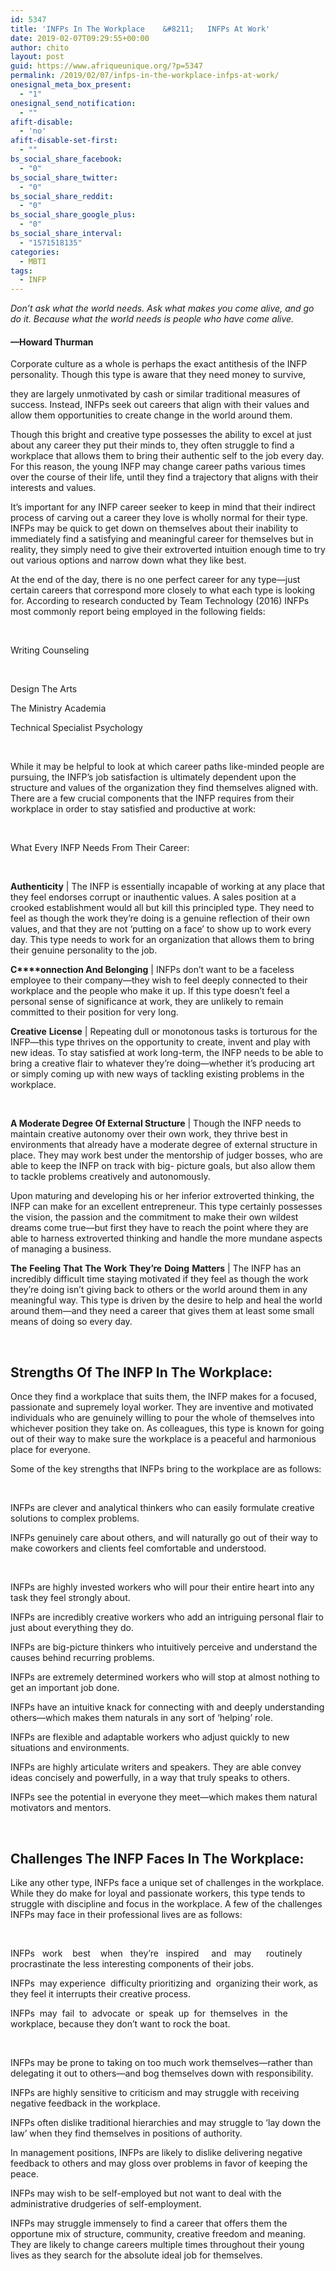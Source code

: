 ```yaml
---
id: 5347
title: 'INFPs In The Workplace    &#8211;   INFPs At Work'
date: 2019-02-07T09:29:55+00:00
author: chito
layout: post
guid: https://www.afriqueunique.org/?p=5347
permalink: /2019/02/07/infps-in-the-workplace-infps-at-work/
onesignal_meta_box_present:
  - "1"
onesignal_send_notification:
  - ""
afift-disable:
  - 'no'
afift-disable-set-first:
  - ""
bs_social_share_facebook:
  - "0"
bs_social_share_twitter:
  - "0"
bs_social_share_reddit:
  - "0"
bs_social_share_google_plus:
  - "0"
bs_social_share_interval:
  - "1571518135"
categories:
  - MBTI
tags:
  - INFP
---
```

_Don’t_ _ask_ _what_ _the_ _world needs. Ask what makes you come alive, and go do it. Because what the world needs is people who have come alive._

#### —Howard Thurman

Corporate culture as a whole is perhaps the exact antithesis of the INFP personality. Though this type is aware that they need money to survive,

they are largely unmotivated by cash or similar traditional measures of success. Instead, INFPs seek out careers that align with their values and allow them opportunities to create change in the world around them.

Though this bright and creative type possesses the ability to excel at just about any career they put their minds to, they often struggle to find a workplace that allows them to bring their authentic self to the job every day. For this reason, the young INFP may change career paths various times over the course of their life, until they find a trajectory that aligns with their interests and values.

It’s important for any INFP career seeker to keep in mind that their indirect process of carving out a career they love is wholly normal for their type. INFPs may be quick to get down on themselves about their inability to immediately find a satisfying and meaningful career for themselves but in reality, they simply need to give their extroverted intuition enough time to try out various options and narrow down what they like best.

At the end of the day, there is no one perfect career for any type—just certain careers that correspond more closely to what each type is looking for. According to research conducted by Team Technology (2016) INFPs most commonly report being employed in the following fields:

&nbsp;

Writing Counseling

&nbsp;

Design The Arts

The Ministry Academia

Technical Specialist Psychology

&nbsp;

While it may be helpful to look at which career paths like-minded people are pursuing, the INFP’s job satisfaction is ultimately dependent upon the structure and values of the organization they find themselves aligned with. There are a few crucial components that the INFP requires from their workplace in order to stay satisfied and productive at work:

&nbsp;

What Every INFP Needs From Their Career:

&nbsp;

**Authenticity** | The INFP is essentially incapable of working at any place that they feel endorses corrupt or inauthentic values. A sales position at a crooked establishment would all but kill this principled type. They need to feel as though the work they’re doing is a genuine reflection of their own values, and that they are not ‘putting on a face’ to show up to work every day. This type needs to work for an organization that allows them to bring their genuine personality to the job.

**C****onnection And Belonging** | INFPs don’t want to be a faceless employee to their company—they wish to feel deeply connected to their workplace and the people who make it up. If this type doesn’t feel a personal sense of significance at work, they are unlikely to remain committed to their position for very long.

**Creative** **License** | Repeating dull or monotonous tasks is torturous for the INFP—this type thrives on the opportunity to create, invent and play with new ideas. To stay satisfied at work long-term, the INFP needs to be able to bring a creative flair to whatever they’re doing—whether it’s producing art or simply coming up with new ways of tackling existing problems in the workplace.

&nbsp;

**A Moderate Degree Of External Structure** | Though the INFP needs to maintain creative autonomy over their own work, they thrive best in environments that already have a moderate degree of external structure in place. They may work best under the mentorship of judger bosses, who are able to keep the INFP on track with big- picture goals, but also allow them to tackle problems creatively and autonomously.

Upon maturing and developing his or her inferior extroverted thinking, the INFP can make for an excellent entrepreneur. This type certainly possesses the vision, the passion and the commitment to make their own wildest dreams come true—but first they have to reach the point where they are able to harness extroverted thinking and handle the more mundane aspects of managing a business.

**The** **Feeling** **That** **The** **Work** **They’re** **Doing** **Matters** | The INFP has an incredibly difficult time staying motivated if they feel as though the work they’re doing isn’t giving back to others or the world around them in any meaningful way. This type is driven by the desire to help and heal the world around them—and they need a career that gives them at least some small means of doing so every day.

&nbsp;

## Strengths Of The INFP In The Workplace:

Once they find a workplace that suits them, the INFP makes for a focused, passionate and supremely loyal worker. They are inventive and motivated individuals who are genuinely willing to pour the whole of themselves into whichever position they take on. As colleagues, this type is known for going out of their way to make sure the workplace is a peaceful and harmonious place for everyone.

Some of the key strengths that INFPs bring to the workplace are as follows:

&nbsp;

INFPs are clever and analytical thinkers who can easily formulate creative solutions to complex problems.

INFPs genuinely care about others, and will naturally go out of their way to make coworkers and clients feel comfortable and understood.

&nbsp;

INFPs are highly invested workers who will pour their entire heart into any task they feel strongly about.

INFPs are incredibly creative workers who add an intriguing personal flair to just about everything they do.

INFPs are big-picture thinkers who intuitively perceive and understand the causes behind recurring problems.

INFPs are extremely determined workers who will stop at almost nothing to get an important job done.

INFPs have an intuitive knack for connecting with and deeply understanding others—which makes them naturals in any sort of ‘helping’ role.

INFPs are flexible and adaptable workers who adjust quickly to new situations and environments.

INFPs are highly articulate writers and speakers. They are able convey ideas concisely and powerfully, in a way that truly speaks to others.

INFPs see the potential in everyone they meet—which makes them natural motivators and mentors.

&nbsp;

## Challenges The INFP Faces In The Workplace:

Like any other type, INFPs face a unique set of challenges in the workplace. While they do make for loyal and passionate workers, this type tends to struggle with discipline and focus in the workplace. A few of the challenges INFPs may face in their professional lives are as follows:

&nbsp;

INFPs   work    best    when   they’re   inspired     and   may      routinely procrastinate the less interesting components of their jobs.

INFPs  may experience  difficulty prioritizing and  organizing their work, as they feel it interrupts their creative process.

INFPs  may  fail  to  advocate  or  speak  up  for  themselves  in  the workplace, because they don’t want to rock the boat.

&nbsp;

INFPs may be prone to taking on too much work themselves—rather than delegating it out to others—and bog themselves down with responsibility.

INFPs are highly sensitive to criticism and may struggle with receiving negative feedback in the workplace.

INFPs often dislike traditional hierarchies and may struggle to ‘lay down the law’ when they find themselves in positions of authority.

In management positions, INFPs are likely to dislike delivering negative feedback to others and may gloss over problems in favor of keeping the peace.

INFPs may wish to be self-employed but not want to deal with the administrative drudgeries of self-employment.

INFPs may struggle immensely to find a career that offers them the opportune mix of structure, community, creative freedom and meaning. They are likely to change careers multiple times throughout their young lives as they search for the absolute ideal job for themselves.